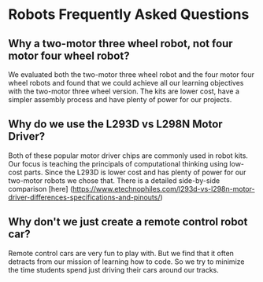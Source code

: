 # Robots Frequently Asked Questions

## Why a two-motor three wheel robot, not four motor four wheel robot?
We evaluated both the two-motor three wheel robot and the four motor four wheel robots and found that we could achieve all our learning objectives with the two-motor three wheel version.  The kits are lower cost, have a simpler assembly process and have plenty of power for our projects.

## Why do we use the L293D vs L298N Motor Driver?
Both of these popular motor driver chips are commonly used in robot kits.  Our focus is teaching the principals of computational thinking using low-cost parts.  Since the L293D is lower cost and has plenty of power for our two-motor robots we chose that.  There is a detailed side-by-side comparison [here]
(https://www.etechnophiles.com/l293d-vs-l298n-motor-driver-differences-specifications-and-pinouts/)

## Why don't we just create a remote control robot car?
Remote control cars are very fun to play with.  But we find that it often detracts from our mission of learning how to code.  So we try to minimize the time students spend just driving their cars around our tracks.